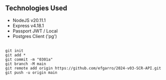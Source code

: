 ## Technologies Used

- NodeJS v20.11.1
- Express v4.18.1
- Passport JWT / Local
- Postgres Client ('pg')
<br><br>
~~~
git init
git add *
git commit -m "0301a"
git branch -M main
git remote add origin https://github.com/efgarro/2024-v03-SCR-API.git
git push -u origin main
~~~